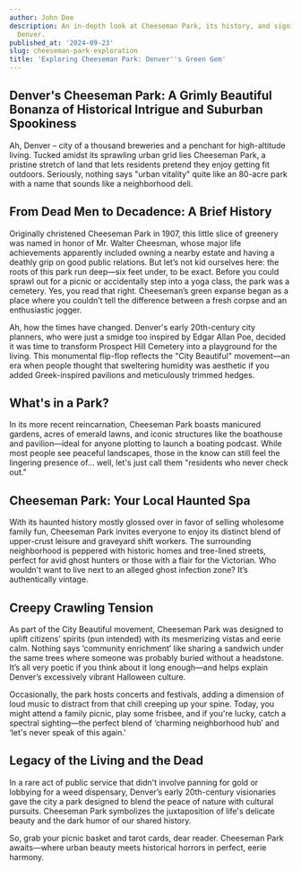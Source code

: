 ```yaml
---
author: John Doe
description: An in-depth look at Cheeseman Park, its history, and significance in
  Denver.
published_at: '2024-09-23'
slug: cheeseman-park-exploration
title: 'Exploring Cheeseman Park: Denver''s Green Gem'
---
```


## Denver's Cheeseman Park: A Grimly Beautiful Bonanza of Historical Intrigue and Suburban Spookiness

Ah, Denver – city of a thousand breweries and a penchant for high-altitude living. Tucked amidst its sprawling urban grid lies Cheeseman Park, a pristine stretch of land that lets residents pretend they enjoy getting fit outdoors. Seriously, nothing says "urban vitality" quite like an 80-acre park with a name that sounds like a neighborhood deli.

## From Dead Men to Decadence: A Brief History

Originally christened Cheeseman Park in 1907, this little slice of greenery was named in honor of Mr. Walter Cheesman, whose major life achievements apparently included owning a nearby estate and having a deathly grip on good public relations. But let’s not kid ourselves here: the roots of this park run deep—six feet under, to be exact. Before you could sprawl out for a picnic or accidentally step into a yoga class, the park was a cemetery. Yes, you read that right. Cheeseman’s green expanse began as a place where you couldn’t tell the difference between a fresh corpse and an enthusiastic jogger.

Ah, how the times have changed. Denver's early 20th-century city planners, who were just a smidge too inspired by Edgar Allan Poe, decided it was time to transform Prospect Hill Cemetery into a playground for the living. This monumental flip-flop reflects the "City Beautiful" movement—an era when people thought that sweltering humidity was aesthetic if you added Greek-inspired pavilions and meticulously trimmed hedges.

## What's in a Park?

In its more recent reincarnation, Cheeseman Park boasts manicured gardens, acres of emerald lawns, and iconic structures like the boathouse and pavilion—ideal for anyone plotting to launch a boating podcast. While most people see peaceful landscapes, those in the know can still feel the lingering presence of... well, let's just call them "residents who never check out."

## Cheeseman Park: Your Local Haunted Spa

With its haunted history mostly glossed over in favor of selling wholesome family fun, Cheeseman Park invites everyone to enjoy its distinct blend of upper-crust leisure and graveyard shift workers. The surrounding neighborhood is peppered with historic homes and tree-lined streets, perfect for avid ghost hunters or those with a flair for the Victorian. Who wouldn't want to live next to an alleged ghost infection zone? It’s authentically vintage.

## Creepy Crawling Tension

As part of the City Beautiful movement, Cheeseman Park was designed to uplift citizens’ spirits (pun intended) with its mesmerizing vistas and eerie calm. Nothing says ‘community enrichment’ like sharing a sandwich under the same trees where someone was probably buried without a headstone. It’s all very poetic if you think about it long enough—and helps explain Denver’s excessively vibrant Halloween culture.

Occasionally, the park hosts concerts and festivals, adding a dimension of loud music to distract from that chill creeping up your spine. Today, you might attend a family picnic, play some frisbee, and if you're lucky, catch a spectral sighting—the perfect blend of ‘charming neighborhood hub’ and ‘let's never speak of this again.'

## Legacy of the Living and the Dead

In a rare act of public service that didn't involve panning for gold or lobbying for a weed dispensary, Denver’s early 20th-century visionaries gave the city a park designed to blend the peace of nature with cultural pursuits. Cheeseman Park symbolizes the juxtaposition of life's delicate beauty and the dark humor of our shared history. 

So, grab your picnic basket and tarot cards, dear reader. Cheeseman Park awaits—where urban beauty meets historical horrors in perfect, eerie harmony.